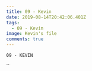 ```yaml
---
title: 09 - Kevin
date: 2019-08-14T20:42:06.401Z
tags:
  - 09 - Kevin
image: Kevin's file
comments: true
---
```

`09 - KEVIN`

``
